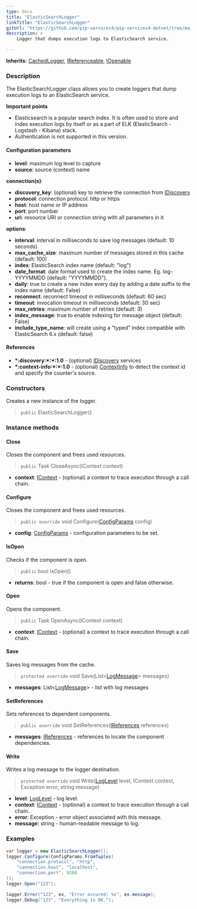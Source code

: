 ```yaml
---
type: docs
title: "ElasticSearchLogger"
linkTitle: "ElasticSearchLogger"
gitUrl: "https://github.com/pip-services4/pip-services4-dotnet/tree/main/pip-services4-expressions-dotnet"
description: > 
    Logger that dumps execution logs to ElasticSearch service.

---
```


**Inherits:** [CachedLogger](../../../observability/log/cached_logger), [IReferenceable](../../../components/refer/ireferenceable), [IOpenable](../../../components/run/iopenable)

### Description

The ElasticSearchLogger class allows you to create loggers that dump execution logs to an ElasticSearch service.

**Important points**

- Elasticsearch is a popular search index. It is often used to store and index execution logs by itself or as a part of ELK (ElasticSearch - Logstash - Kibana) stack.
- Authentication is not supported in this version.

#### Configuration parameters

- **level**: maximum log level to capture
- **source**: source (context) name

**connection(s)**:
- **discovery_key**: (optional) key to retrieve the connection from [IDiscovery](../../../config/connect/idiscovery)
- **protocol**: connection protocol: http or https
- **host**: host name or IP address
- **port**: port number
- **uri**: resource URI or connection string with all parameters in it

**options**:
- **interval**: interval in milliseconds to save log messages (default: 10 seconds)
- **max_cache_size**: maximum number of messages stored in this cache (default: 100)
- **index**: ElasticSearch index name (default: "log")
- **date_format**: date format used to create the index name. Eg. log-YYYYMMDD (default: "YYYYMMDD").
- **daily**: true to create a new index every day by adding a date suffix to the index name (default: False)
- **reconnect**: reconnect timeout in milliseconds (default: 60 sec)
- **timeout**: invocation timeout in milliseconds (default: 30 sec)
- **max_retries**: maximum number of retries (default: 3)
- **index_message**: true to enable indexing for message object (default: False)
- **include_type_name**: will create using a "typed" index compatible with ElasticSearch 6.x (default: false)

#### References
- **\*:discovery:\*:\*:1.0** - (optional) [IDiscovery](../../../config/connect/idiscovery) services
- **\*:context-info:\*:\*:1.0** - (optional) [ContextInfo](../../../components/context/context_info) to detect the context id and specify the counter's source.

### Constructors

Creates a new instance of the logger.

> `public` ElasticSearchLogger()


### Instance methods

#### Close
Closes the component and frees used resources.

> `public` Task CloseAsync(IContext context)

- **context**: [IContext](../../../components/context/icontext) - (optional) a context to trace execution through a call chain.


#### Configure
Closes the component and frees used resources.

> `public override` void Configure([ConfigParams](../../../components/config/config_params) config)

- **config**: [ConfigParams](../../../components/config/config_params) - configuration parameters to be set.


#### IsOpen
Checks if the component is open.

> `public` bool IsOpen()

- **returns**: bool - true if the component is open and false otherwise.


#### Open
Opens the component.

> `public` Task OpenAsync(IContext context)

- **context**: [IContext](../../../components/context/icontext) - (optional) a context to trace execution through a call chain.


#### Save
Saves log messages from the cache.

> `protected override` void Save(List\<[LogMessage](../../../observability/log/log_message)\> messages)

- **messages**: List\<[LogMessage](../../../observability/log/log_message)\> - list with log messages


#### SetReferences
Sets references to dependent components.

> `public override` void SetReferences([IReferences](../../../components/refer/ireferences) references)

- **messages**: [IReferences](../../../components/refer/ireferences) - references to locate the component dependencies.

#### Write
Writes a log message to the logger destination.

> `protected override` void Write([LogLevel](../../../observability/log/log_level) level, IContext context, Exception error, string message)

- **level**: [LogLevel](../../../observability/log/log_level) - log level.
- **context**: [IContext](../../../components/context/icontext) - (optional) a context to trace execution through a call chain.
- **error**: Exception - error object associated with this message.
- **message**: string - human-readable message to log.


### Examples

```cs
var logger = new ElasticSearchLogger();
logger.Configure(ConfigParams.FromTuples(
    "connection.protocol", "http",
    "connection.host", "localhost",
    "connection.port", 9200 
));
logger.Open("123");

logger.Error("123", ex, "Error occured: %s", ex.message);
logger.Debug("123", "Everything is OK.");
```
